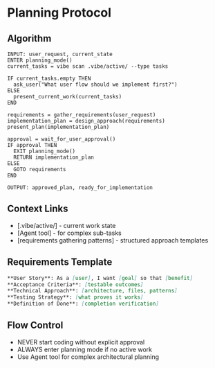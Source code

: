 # Planning Protocol

## Algorithm

```pseudo
INPUT: user_request, current_state
ENTER planning_mode()
current_tasks = vibe scan .vibe/active/ --type tasks

IF current_tasks.empty THEN
  ask_user("What user flow should we implement first?")
ELSE  
  present_current_work(current_tasks)
END

requirements = gather_requirements(user_request)
implementation_plan = design_approach(requirements)
present_plan(implementation_plan)

approval = wait_for_user_approval()
IF approval THEN
  EXIT planning_mode()
  RETURN implementation_plan
ELSE
  GOTO requirements  
END

OUTPUT: approved_plan, ready_for_implementation
```

## Context Links

- [.vibe/active/] - current work state
- [Agent tool] - for complex sub-tasks
- [requirements gathering patterns] - structured approach templates

## Requirements Template

```markdown
**User Story**: As a [user], I want [goal] so that [benefit]
**Acceptance Criteria**: [testable outcomes]
**Technical Approach**: [architecture, files, patterns]
**Testing Strategy**: [what proves it works]
**Definition of Done**: [completion verification]
```

## Flow Control

- NEVER start coding without explicit approval
- ALWAYS enter planning mode if no active work
- Use Agent tool for complex architectural planning
